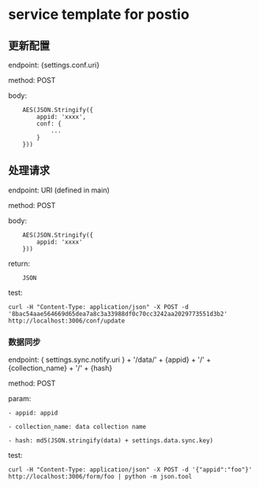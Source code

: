 service template for postio
===


## 更新配置

endpoint: {settings.conf.uri}

method: POST

body:

		AES(JSON.Stringify({
			appid: 'xxxx',
			conf: {
				... 
			}
		}))



## 处理请求
endpoint: URI (defined in main)

method: POST

body:

		AES(JSON.Stringify({
			appid: 'xxxx'
		}))

return: 
	
		JSON

test:

	curl -H "Content-Type: application/json" -X POST -d '8bac54aae564669d65dea7a8c3a33988df0c70cc3242aa2029773551d3b2' http://localhost:3006/conf/update


### 数据同步
endpoint:  { settings.sync.notify.uri } + '/data/' + {appid} + '/' + {collection_name} + '/' + {hash}

method: POST

param: 

	- appid: appid 
	
	- collection_name: data collection name 
	
	- hash: md5(JSON.stringify(data) + settings.data.sync.key)


test:

	curl -H "Content-Type: application/json" -X POST -d '{"appid":"foo"}' http://localhost:3006/form/foo | python -m json.tool




